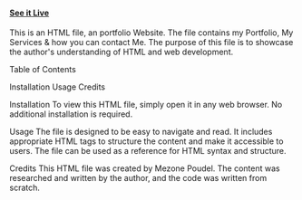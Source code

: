 #### [See it Live](https://poudelmezone.github.io/birthday)

This is an HTML file, an portfolio Website. The file contains my Portfolio, My Services & how you can contact Me. The purpose of this file is to showcase the author's understanding of HTML and web development.

Table of Contents

Installation Usage Credits

Installation To view this HTML file, simply open it in any web browser. No additional installation is required.

Usage The file is designed to be easy to navigate and read. It includes appropriate HTML tags to structure the content and make it accessible to users. The file can be used as a reference for HTML syntax and structure.

Credits This HTML file was created by Mezone Poudel. The content was researched and written by the author, and the code was written from scratch.

